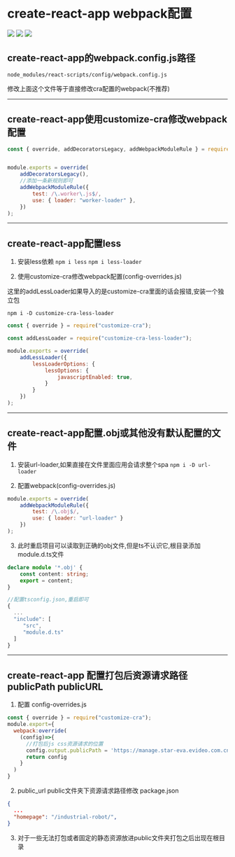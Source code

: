 # create-react-app webpack配置 
![](https://img.shields.io/badge/webpack-5-blue)
![](https://img.shields.io/badge/create--react--app-5-ff69b4)
![](https://img.shields.io/badge/customize--cra-5-yellow)

## create-react-app的webpack.config.js路径

`node_modules/react-scripts/config/webpack.config.js`

修改上面这个文件等于直接修改cra配置的webpack(不推荐)


----------


## create-react-app使用customize-cra修改webpack配置

``` javascript
const { override, addDecoratorsLegacy, addWebpackModuleRule } = require('customize-cra');


module.exports = override(
    addDecoratorsLegacy(),
    //添加一条新规则即可
    addWebpackModuleRule({
        test: /\.worker\.js$/,
        use: { loader: "worker-loader" },
    })
);
```

----------


## create-react-app配置less
1. 安装less依赖
`npm i less`
`npm i less-loader`

2. 使用customize-cra修改webpack配置(config-overrides.js)

这里的addLessLoader如果导入的是customize-cra里面的话会报错,安装一个独立包

`npm i -D customize-cra-less-loader`

``` javascript
const { override } = require("customize-cra");

const addLessLoader = require("customize-cra-less-loader");

module.exports = override(
    addLessLoader({
        lessLoaderOptions: {
            lessOptions: {
                javascriptEnabled: true,
            }
        }
    })
);
```


----------


## create-react-app配置.obj或其他没有默认配置的文件
1. 安装url-loader,如果直接在文件里面应用会请求整个spa
`npm i -D url-loader`

2. 配置webpack(config-overrides.js)
``` javascript 
module.exports = override(
    addWebpackModuleRule({
        test: /\.obj$/,
        use: { loader: "url-loader" }
    })
);
``` 

3. 此时重启项目可以读取到正确的obj文件,但是ts不认识它,根目录添加module.d.ts文件

``` typescript
declare module '*.obj' {
    const content: string;
    export = content;
}

//配置tsconfig.json,重启即可
{
  ...
  "include": [
     "src",
     "module.d.ts"
  ]
}
```


----------


## create-react-app 配置打包后资源请求路径publicPath publicURL
1. 配置 config-overrides.js

``` javascript
const { override } = require("customize-cra");
module.export={
  webpack:override(
    (config)=>{
      //打包后js css资源请求的位置 
      config.output.publicPath = 'https://manage.star-eva.evideo.com.cn/industrial_robot/';
      return config 
    }
  )
}
```

2. public_url public文件夹下资源请求路径修改 package.json
``` json
{
  ...
  "homepage": "/industrial-robot/",
}
```

3. 对于一些无法打包或者固定的静态资源放进public文件夹打包之后出现在根目录